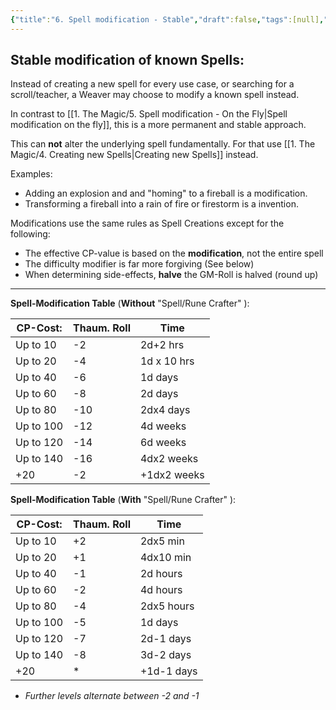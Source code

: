 ```yaml
---
{"title":"6. Spell modification - Stable","draft":false,"tags":[null],"publish":true,"path":"1. The Magic/6. Spell modification - Stable.md","permalink":"/1-the-magic/6-spell-modification-stable/","PassFrontmatter":true}
---
```



## Stable modification of known Spells:

Instead of creating a new spell for every use case, or searching for a scroll/teacher, a Weaver may choose to modify a known spell instead.

In contrast to [[1. The Magic/5. Spell modification - On the Fly\|Spell modification on the fly]], this is a more permanent and stable approach.

This can **not** alter the underlying spell fundamentally. For that use [[1. The Magic/4. Creating new Spells\|Creating new Spells]] instead.

Examples:
- Adding an explosion and and "homing" to a fireball is a modification.
- Transforming a fireball into a rain of fire or firestorm is a invention.

Modifications use the same rules as Spell Creations except for the following:
- The effective CP-value is based on the **modification**, not the entire spell
- The difficulty modifier is far more forgiving (See below)
- When determining side-effects, **halve** the GM-Roll is halved (round up)

---

**Spell-Modification Table** (**Without** "Spell/Rune Crafter" ):

| CP-Cost:  | Thaum. Roll | Time        |
| --------- | ----------- | ----------- |
| Up to 10  | -2          | 2d+2 hrs    |
| Up to 20  | -4          | 1d x 10 hrs |
| Up to 40  | -6          | 1d days     |
| Up to 60  | -8          | 2d days     |
| Up to 80  | -10         | 2dx4 days   |
| Up to 100 | -12         | 4d weeks    |
| Up to 120 | -14         | 6d weeks    |
| Up to 140 | -16         | 4dx2 weeks  |
| +20       | -2          | +1dx2 weeks |


**Spell-Modification Table** (**With** "Spell/Rune Crafter" ):

| CP-Cost:  | Thaum. Roll | Time       |
| --------- | ----------- | ---------- |
| Up to 10  | +2          | 2dx5 min   |
| Up to 20  | +1          | 4dx10 min  |
| Up to 40  | -1          | 2d hours   |
| Up to 60  | -2          | 4d hours   |
| Up to 80  | -4          | 2dx5 hours |
| Up to 100 | -5          | 1d days    |
| Up to 120 | -7         | 2d-1 days  |
| Up to 140 | -8         | 3d-2 days  |
| +20       | *           | +1d-1 days |
* *Further levels alternate between -2 and -1*
